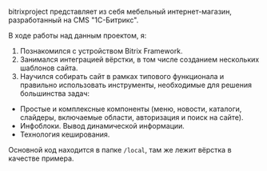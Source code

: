 bitrixproject представляет из себя мебельный интернет-магазин, разработанный на CMS "1С-Битрикс".

В ходе работы над данным проектом, я: 

1. Познакомился с устройством Bitrix Framework.
2. Занимался интеграцией вёрстки, в том числе созданием нескольких шаблонов сайта.
3. Научился собирать сайт в рамках типового функционала и правильно использовать инструменты, необходимые для решения большинства задач:
- Простые и комплексные компоненты (меню, новости, каталоги, слайдеры, включаемые области, авторизация и поиск на сайте).
- Инфоблоки. Вывод динамической информации.
- Технология кеширования.

Основной код находится в папке ```/local```, там же лежит вёрстка в качестве примера.